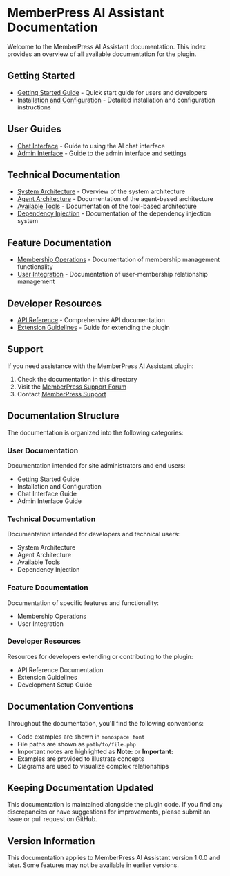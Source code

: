 # MemberPress AI Assistant Documentation

Welcome to the MemberPress AI Assistant documentation. This index provides an overview of all available documentation for the plugin.

## Getting Started

- [Getting Started Guide](getting-started.md) - Quick start guide for users and developers
- [Installation and Configuration](installation-configuration.md) - Detailed installation and configuration instructions

## User Guides

- [Chat Interface](chat-interface.md) - Guide to using the AI chat interface
- [Admin Interface](admin-interface.md) - Guide to the admin interface and settings

## Technical Documentation

- [System Architecture](system-architecture.md) - Overview of the system architecture
- [Agent Architecture](agent-architecture.md) - Documentation of the agent-based architecture
- [Available Tools](available-tools.md) - Documentation of the tool-based architecture
- [Dependency Injection](dependency-injection.md) - Documentation of the dependency injection system

## Feature Documentation

- [Membership Operations](membership-operations.md) - Documentation of membership management functionality
- [User Integration](user-integration.md) - Documentation of user-membership relationship management

## Developer Resources

- [API Reference](api/) - Comprehensive API documentation
- [Extension Guidelines](extension-guidelines.md) - Guide for extending the plugin

## Support

If you need assistance with the MemberPress AI Assistant plugin:

1. Check the documentation in this directory
2. Visit the [MemberPress Support Forum](https://memberpress.com/support/)
3. Contact [MemberPress Support](mailto:support@memberpress.com)

## Documentation Structure

The documentation is organized into the following categories:

### User Documentation

Documentation intended for site administrators and end users:

- Getting Started Guide
- Installation and Configuration
- Chat Interface Guide
- Admin Interface Guide

### Technical Documentation

Documentation intended for developers and technical users:

- System Architecture
- Agent Architecture
- Available Tools
- Dependency Injection

### Feature Documentation

Documentation of specific features and functionality:

- Membership Operations
- User Integration

### Developer Resources

Resources for developers extending or contributing to the plugin:

- API Reference Documentation
- Extension Guidelines
- Development Setup Guide

## Documentation Conventions

Throughout the documentation, you'll find the following conventions:

- Code examples are shown in `monospace font`
- File paths are shown as `path/to/file.php`
- Important notes are highlighted as **Note:** or **Important:**
- Examples are provided to illustrate concepts
- Diagrams are used to visualize complex relationships

## Keeping Documentation Updated

This documentation is maintained alongside the plugin code. If you find any discrepancies or have suggestions for improvements, please submit an issue or pull request on GitHub.

## Version Information

This documentation applies to MemberPress AI Assistant version 1.0.0 and later. Some features may not be available in earlier versions.